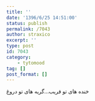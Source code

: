 ```yaml
---
title: ''
date: '1396/6/25 14:51:00'
status: publish
permalink: /7043
author: straxico
excerpt: ''
type: post
id: 7043
category:
    - tytomood
tag: []
post_format: []
---
```

‏خنده های تو فریب…گریه های تو دروغ